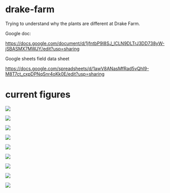 # drake-farm
Trying to understand why the plants are different at Drake Farm.

Google doc:

https://docs.google.com/document/d/1jfntbP9l8SJ_lCLN9DLTrJ3DD738yW-jSBASMX7MWJY/edit?usp=sharing

Google sheets field data sheet

https://docs.google.com/spreadsheets/d/1awV8ANasMfRad5vQhI9-M8T7ct_cxpDPNqSnr4oKk0E/edit?usp=sharing

# current figures

![](figs/initial_veg_look.png)

![](figs/temp_compare.png)

![](figs/plants_facet.png)

![](figs/big_facet.png)

![](figs/gelman_ess.png)

![](figs/variance_partitioning.png)

![](figs/betas_binomial_subplot.png)

![](figs/gammas_binomial_subplot.png)

![](figs/species_associations.png)
